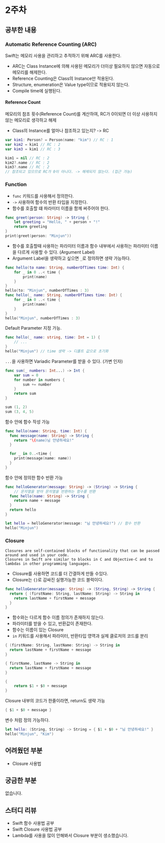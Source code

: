 # 2주차

## 공부한 내용

### Automatic Reference Counting (ARC)
Swift는 메모리 사용을 관리하고 추적하기 위해 ARC를 사용한다.
- ARC는 Class Instance에 의해 사용된 메모리가 더이상 필요하지 않으면 자동으로 메모리를 해제한다.
- Reference Counting은 Class의 Instance만 적용된다.
- Structure, enumeration은 Value type이므로 적용되지 않는다.
- Compile time에 실행된다.

#### Reference Count
메모리의 참조 횟수(Reference Count)를 계산하여, RC가 0이되면 더 이상 사용하지 않는 메모리로 생각하고 해제
- Class의 Instance를 얼마나 참조하고 있는지? -> RC
```Swift
var kim1: Person? = Person(name: "kim") // RC : 1
var kim2 = kim1 // RC : 2
var kim3 = kim1 // RC : 3

kim1 = nil // RC : 2
kim2?.name // RC : 2
kim3?.name // RC : 2
// 참조되고 있으므로 RC가 0이 아니다. -> 해제되지 않는다. (접근 가능)
```

### Function
- `func` 키워드를 사용해서 정의한다.
- `->` 사용하여 함수의 반환 타입을 지정한다.
- 함수를 호출할 떄 파라미터 이름을 함께 써주어야 한다.
```Swift
func greet(person: String) -> String {
	let greeting = "Hello, " + person + "!"
	return greeting
}
print(greet(person: "Minjun"))
```
- 함수를 호출할때 사용하는 파라미터 이름과 함수 내부에서 사용하는 파라미터 이름을 다르게 사용할 수 있다. (Argument Label)
- Argument Label을 생략하고 싶으면 `_`로 정의하면 생략 가능하다.
```Swift
func hello(to name: String, numberOfTimes time: Int) {
	for _ in 0 ..< time {
		print(name)
	}
}
hello(to: "Minjun", numberOfTimes : 3)
func hello(_ name: String, numberOfTimes time: Int) {
	for _ in 0 ..< time {
		print(name)
	}
}
hello("Minjun", numberOfTimes : 3)
```
Default Parameter 지정 가능.
```Swift
func hello(_ name: string, time: Int = 1) {
	// ...
}
hello("Minjun") // time 생략 -> 디폴트 값으로 초기화
```
`...`을 사용하면 Variadic Parameter를 받을 수 있다. (가변 인자)
```Swift
func sum(_ numbers: Int...) -> Int {
	var sum = 0
	for number in numbers {
		sum += number
	}
	return sum
}

sum (1, 2)
sum (3, 4, 5)
```
함수 안에 함수 작성 가능
```Swift
func hello(name: String, time: Int) {
  func message(name: String) -> String {
    return "\(name)님 안녕하세요!"
  }

  for _ in 0..<time {
    print(message(name: name))
  }
}
```
함수 안에 정의한 함수 반환 가능
```Swift
func helloGenerator(message: String) -> (String) -> String {
	// 문자열을 받아 문자열을 반환하는 함수를 반환
  func hello(name: String) -> String {
    return name + message
  }
  return hello
}

let hello = helloGenerator(message: "님 안녕하세요!") // 함수 반환
hello("Minjun")
```

### Closure
	Closures are self-contained blocks of functionality that can be passed around and used in your code.
	Closures in Swift are similar to blocks in C and Objective-C and to lambdas in other programming languages.
- Closure를 사용하면 코드를 더 간결하게 만들 수있다.   
- Closure는 `{}`로 감싸진 실행가능한 코드 블럭이다.
```Swift
func helloGenerator(message: String) -> (String, String) -> String {
  return { (firstName: String, lastName: String) -> String in
    return lastName + firstName + message
  }
}
```
- 함수와는 다르게 함수 이름 정의가 존재하지 않는다.
- 파라미터를 받을 수 있고, 반환값이 존재한다.
- 함수는 이름이 있는 Closure
- `in` 키워드를 사용해서 파라미터, 반환타입 영역과 실제 클로저의 코드를 분리
```Swift
{ (firstName: String, lastName: String) -> String in
  return lastName + firstName + message
}
```
```Swift
{ firstName, lastName -> String in
  return lastName + firstName + message
}
```
```Swift
{
	return $1 + $0 + message
}
```
Closure 내부의 코드가 한줄이라면, return도 생략 가능
```Swift
{ $1 + $0 + message }
```
변수 처럼 정의 가능하다.
```Swift
let hello: (String, String) -> String = { $1 + $0 + "님 안녕하세요!" }
hello("Minjun", "Kim")
```
## 어려웠던 부분
- Closure 사용법

## 궁금한 부분
없습니다.

## 스터디 리뷰
- Swift 함수 사용법 공부
- Swift Closure 사용법 공부
- Lambda를 사용을 많이 안해봐서 Closure 부분이 생소했습니다.
